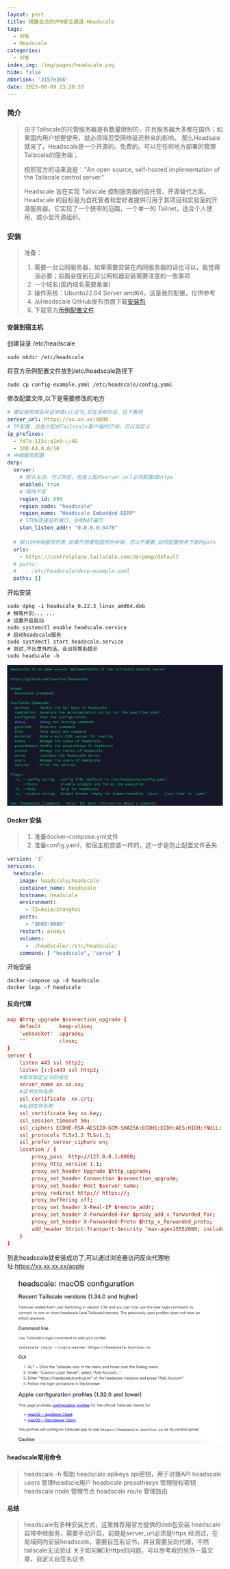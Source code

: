 ```yaml
---
layout: post
title: 搭建自己的VPN安全通道-Headscale
tags:
  - VPN
  - Headscale
categories:
  - VPN
index_img: /img/pages/headscale.png
hide: false
abbrlink: '3157e366'
date: 2023-08-09 23:20:33
---
```

### 简介
> 
> 由于Tailscale的托管服务器是有数量限制的，并且服务器大多都在国外；如果国内用户想要使用，就必须得忍受网络延迟带来的影响。
> 那么Headsale就来了，Headscale是一个开源的、免费的、可以在任何地方部署的管理Tailscale的服务端；
> 
> 按照官方的话来说是："An open source, self-hosted implementation of the Tailscale control server."
> 
> Headscale 旨在实现 Tailscale 控制服务器的自托管、开源替代方案。Headscale 的目标是为自托管者和爱好者提供可用于其项目和实验室的开源服务器。它实现了一个狭窄的范围，一个单一的 Tailnet，适合个人使用，或小型开源组织。
> 
### 安装
> 准备：
> 1. 需要一台公网服务器，如果需要安装在内网服务器的话也可以，我觉得没必要；后面会提到在非公网机器安装需要注意的一些事项
> 2. 一个域名(国内域名需要备案)
> 3. 操作系统：Ubuntu22.04 Server amd64，这是我的配置，仅供参考
> 4. 从Headscale GitHub发布页面下载[安装包](https://github.com/juanfont/headscale/releases)
> 5. 下载官方[示例配置文件](https://github.com/juanfont/headscale/blob/main/config-example.yaml)
#### 安装到宿主机
创建目录 /etc/headscale
```shell
sudo mkdir /etc/headscale
```
将官方示例配置文件放到/etc/headscale路径下
```shell
sudo cp config-example.yaml /etc/headscale/config.yaml
```
修改配置文件,以下是需要修改的地方
```yaml
# 建议使用域名并且申请ssl证书,实在没有的话，往下看吧
server_url: https://xx.xx.xx:8080
# IP配置，这是分配给Tailscale客户端的IP段，可以自定义
ip_prefixes:
  - fd7a:115c:a1e0::/48
  - 100.64.0.0/10
# 中继服务配置
derp:
  server:
    # 默认关闭，可以开启，但是上面的server_url必须配置成https
    enabled: true
    # 保持不变
    region_id: 999
    region_code: "headscale"
    region_name: "Headscale Embedded DERP"
    # STUN连接监听端口，协助NAT遍历
    stun_listen_addr: "0.0.0.0:3478"

  # 默认的中继服务列表,如果不想使用国外的中继，可以不需要,如何配置参考下面的path
  urls:
    - https://controlplane.tailscale.com/derpmap/default
  # paths:
  #   - /etc/headscale/derp-example.yaml
  paths: []
```
开始安装
```shell
sudo dpkg -i headscale_0.22.3_linux_amd64.deb
# 稍等片刻... ...
# 设置开启启动
sudo systemctl enable headscale.service
# 启动headscale服务
sudo systemctl start headscale.service
# 测试,不出意外的话，会出现帮助提示
sudo headscale -h
```
![headscale -h](../img/pages/headscale-h.png)
#### Docker 安装
> 1. 准备docker-compose.yml文件
> 2. 准备config.yaml，和宿主机安装一样的，这一步是防止配置文件丢失

```yaml
version: '3'
services:
  headscale:
    image: headscale/headscale
    container_name: headscale
    hostname: headscale
    environment:
      - TZ=Asia/Shanghai
    ports:
      - "8080:8080"
    restart: always
    volumes:
      - ./headscale/:/etc/headscale/
    command: [ "headscale", "serve" ]
```
开始安装
```shell
docker-compose up -d headscale
docker logs -f headscale
```

#### 反向代理
```conf
map $http_upgrade $connection_upgrade {
    default      keep-alive;
    'websocket'  upgrade;
    ''           close;
}
server {
    listen 443 ssl http2;
    listen [::]:443 ssl http2;
    #填写绑定证书的域名
    server_name xx.xx.xx;
    #证书文件名称
    ssl_certificate  xx.crt;
    #私钥文件名称
    ssl_certificate_key xx.key;
    ssl_session_timeout 5m;
    ssl_ciphers ECDHE-RSA-AES128-GCM-SHA256:ECDHE:ECDH:AES:HIGH:!NULL:!aNULL:!MD5:!ADH:!RC4;
    ssl_protocols TLSv1.2 TLSv1.3;
    ssl_prefer_server_ciphers on;
    location / {
        proxy_pass  http://127.0.0.1:8080;
        proxy_http_version 1.1;
        proxy_set_header Upgrade $http_upgrade;
        proxy_set_header Connection $connection_upgrade;
        proxy_set_header Host $server_name;
        proxy_redirect http:// https://;
        proxy_buffering off;
        proxy_set_header X-Real-IP $remote_addr;
        proxy_set_header X-Forwarded-For $proxy_add_x_forwarded_for;
        proxy_set_header X-Forwarded-Proto $http_x_forwarded_proto;
        add_header Strict-Transport-Security "max-age=15552000; includeSubDomains" always;
    }
}
```
到此headscale就安装成功了,可以通过浏览器访问反向代理地址:https://xx.xx.xx.xx/apple
![headscale](../img/pages/headscale-apple.png)
#### headscale常用命令
> headscale -h 帮助
> headscale apikeys api密钥，用于对接API
> headscale users 管理headscle用户
> headscale preauthkeys 管理授权密钥
> headscale node 管理节点
> headscale route 管理路由

#### 总结
> headscale有多种安装方式，这里推荐用官方提供的deb包安装
> headscale自带中继服务，需要手动开启，前提是server_url必须是https
> 经测试，在局域网内安装headscale，需要自签名证书，并且需要反向代理，不然tailscale无法验证
> 关于如何解决https的问题，可以参考我的另外一篇文章，自定义自签名证书